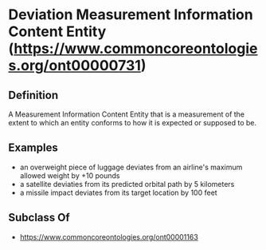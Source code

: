 # Deviation Measurement Information Content Entity (https://www.commoncoreontologies.org/ont00000731)

## Definition
A Measurement Information Content Entity that is a measurement of the extent to which an entity conforms to how it is expected or supposed to be.

## Examples
- an overweight piece of luggage deviates from an airline's maximum allowed weight by +10 pounds
- a satellite deviaties from its predicted orbital path by 5 kilometers
- a missile impact deviates from its target location by 100 feet

## Subclass Of
- https://www.commoncoreontologies.org/ont00001163

